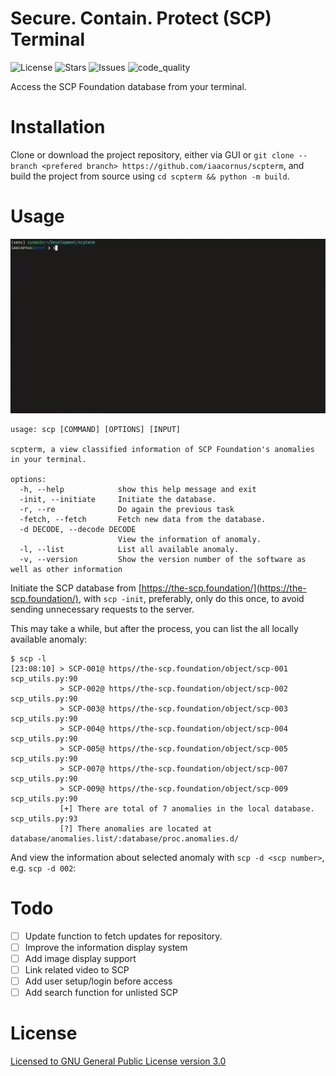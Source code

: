 # Secure. Contain. Protect (SCP) Terminal

![[License](https://img.shields.io/github/license/iaacornus/scpterm)](https://img.shields.io/github/license/iaacornus/scpterm)
![[Stars](https://img.shields.io/github/stars/iaacornus/scpterm)](https://img.shields.io/github/stars/iaacornus/scpterm)
![[Issues](https://img.shields.io/github/issues/iaacornus/scpterm)](https://img.shields.io/github/issues/iaacornus/scpterm)
![[code_quality](https://api.codiga.io/project/33613/score/svg)](https://api.codiga.io/project/33613/score/svg)

Access the SCP Foundation database from your terminal.

# Installation

Clone or download the project repository, either via GUI or `git clone --branch <prefered branch> https://github.com/iaacornus/scpterm`, and build the project from source using `cd scpterm && python -m build`.

# Usage

[![sample_1](samples/sample_1.gif)](samples/sample_1.gif)

```
usage: scp [COMMAND] [OPTIONS] [INPUT]

scpterm, a view classified information of SCP Foundation's anomalies in your terminal.

options:
  -h, --help            show this help message and exit
  -init, --initiate     Initiate the database.
  -r, --re              Do again the previous task
  -fetch, --fetch       Fetch new data from the database.
  -d DECODE, --decode DECODE
                        View the information of anomaly.
  -l, --list            List all available anomaly.
  -v, --version         Show the version number of the software as well as other information
```

Initiate the SCP database from [https://the-scp.foundation/](https://the-scp.foundation/), with `scp -init`, preferably, only do this once, to avoid sending unnecessary requests to the server.

This may take a while, but after the process, you can list the all locally available anomaly:

```
$ scp -l
[23:08:10] > SCP-001@ https//the-scp.foundation/object/scp-001                                                          scp_utils.py:90
           > SCP-002@ https//the-scp.foundation/object/scp-002                                                          scp_utils.py:90
           > SCP-003@ https//the-scp.foundation/object/scp-003                                                          scp_utils.py:90
           > SCP-004@ https//the-scp.foundation/object/scp-004                                                          scp_utils.py:90
           > SCP-005@ https//the-scp.foundation/object/scp-005                                                          scp_utils.py:90
           > SCP-007@ https//the-scp.foundation/object/scp-007                                                          scp_utils.py:90
           > SCP-009@ https//the-scp.foundation/object/scp-009                                                          scp_utils.py:90
           [+] There are total of 7 anomalies in the local database.                                                    scp_utils.py:93
           [?] There anomalies are located at database/anomalies.list/:database/proc.anomalies.d/

```

And view the information about selected anomaly with `scp -d <scp number>`, e.g. `scp -d 002`:

# Todo

- [ ] Update function to fetch updates for repository.
- [ ] Improve the information display system
- [ ] Add image display support
- [ ] Link related video to SCP
- [ ] Add user setup/login before access
- [ ] Add search function for unlisted SCP

# License

[Licensed to GNU General Public License version 3.0](LICENSE)
